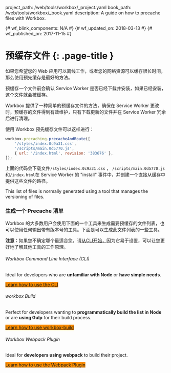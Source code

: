 project_path: /web/tools/workbox/_project.yaml
book_path: /web/tools/workbox/_book.yaml
description: A guide on how to precache files with Workbox.

{# wf_blink_components: N/A #}
{# wf_updated_on: 2018-03-13 #}
{# wf_published_on: 2017-11-15 #}

<style>
  .button-primary {
    background-color: #fb8c00;
  }
</style>

# 预缓存文件 {: .page-title }

如果您希望您的 Web 应用可以离线工作，或者您的网络资源可以缓存很长时间，那么使用预先缓存是最好的方法。

预缓存一个文件前会确认 Service Worker 是否已经下载并安装，如果已经安装，这个文件就会被缓存。

Workbox 提供了一种简单的预缓存文件的方法，确保在 Service Worker 更改时，预缓存的文件得到有效维护，只有下载更新的文件并在 Service Worker 冗余后进行清理。

使用 Workbox 预先缓存文件可以这样进行：

```javascript
workbox.precaching.precacheAndRoute([
    '/styles/index.0c9a31.css',
    '/scripts/main.0d5770.js',
    { url: '/index.html', revision: '383676' },
]);
```

上面的代码会下载文件`/styles/index.0c9a31.css` ， `/scripts/main.0d5770.js`和`/index.html`在 Service Worker 的 "install" 事件中，并创建一个直接从缓存中提供这些文件的路径。

This list of files is normally generated using a tool that manages the
versioning of files.

### 生成一个 Precache 清单

Workbox 的大多数用户会使用下面的一个工具来生成需要预缓存的文件列表，也可以使用任何输出带有版本号的工具。下面是可以生成此文件列表的一些工具。

<aside class="note"><strong>注意：</strong>如果您不确定哪个最适合您，请<a href="./cli">从CLI开始，</a>因为它易于设置，可以让您更好地了解其他工具的工作原理。</aside>

###### Workbox Command Line Interface (CLI)

Ideal for developers who are **unfamiliar with Node** or **have simple needs**.

<a href="./cli" class="button button-primary">Learn how to use the CLI</a>

###### workbox Build

Perfect for developers wanting to **programmatically build the list in Node**
or are **using Gulp** for their build process.

<a href="./workbox-build" class="button button-primary">Learn how to use workbox-build</a>

###### Workbox Webpack Plugin

Ideal for **developers using webpack** to build their project.

<a href="./webpack" class="button button-primary">Learn how to use the Webpack Plugin</a>

